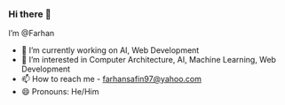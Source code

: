 ### Hi there 👋 
<!--
**FarhanSafin/FarhanSafin** is a ✨ _special_ ✨ repository because its `README.md` (this file) appears on your GitHub profile.

Here are some ideas to get you started:

- 🔭 I’m currently working on ...
- 🌱 I’m currently learning ...
- 👯 I’m looking to collaborate on ...
- 🤔 I’m looking for help with ...
- 💬 Ask me about ...
- 📫 How to reach me: ...
- 😄 Pronouns: ...
- ⚡ Fun fact: ...
-->
I’m @Farhan
- 🔭 I’m currently working on AI, Web Development
- 👀 I’m interested in Computer Architecture, AI, Machine Learning, Web Development
- 📫 How to reach me - farhansafin97@yahoo.com
- 😄 Pronouns: He/Him